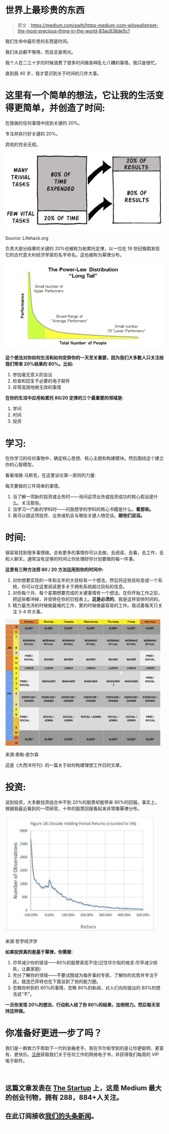 # 世界上最珍贵的东西

> 原文：<https://medium.com/swlh/https-medium-com-wilowallstreet-the-most-precious-thing-in-the-world-83ac638de5c1>

我们生命中最珍贵的东西是时间。

我们永远都不够用，而且总是用光。

我个人在二三十岁的时候浪费了很多时间做各种乱七八糟的事情。我只是很忙。

直到我 40 岁，我才意识到关于时间的几件大事。

# 这里有一个简单的想法，它让我的生活变得更简单，并创造了时间:

在我做的任何事情中找到关键的 20%。

专注并执行好关键的 20%。

其他的完全无视。

![](img/05fa3ca0ff52946bface952b6d3d44cf.png)

Source: Lifehack.org

负责大部分结果的关键的 20%也被称为帕累托定律，以一位在 19 世纪晚期发现它的古代意大利经济学家的名字命名。这也被称为幂律分布。

![](img/7225022765acd1f96f2b00931eab64c5.png)

**这个想法对你如何生活和如何安排你的一天至关重要，因为我们大多数人只关注给我们带来 20%结果的 80%。比如:**

1.  参加毫无意义的会议
2.  检查和回复不必要的电子邮件
3.  非常高效地做无效的事情

**在你的生活中应用帕累托 80/20 定律的三个最重要的领域是:**

1.  学问
2.  时间
3.  投资

# 学习:

在你学习的任何事物中，确定核心思想、核心主题和构建模块。然后围绕这个建立你的心智模型。

看看埃隆·马斯克，在这里谈论第一原则的力量:

每天要做的三件简单的事情。

1.  当了解一项新的投资或业务时——询问这项业务或投资成功的核心假设是什么。关注那些。
2.  当学习一门新的学科时——问我想学的学科的核心书籍是什么。**看那些。**
3.  我可以就这项投资、业务或机会与哪些关键人物交谈。**跟他们说话。**

# 时间:

很容易找到很多事情做。总有更多的事情你可以去做，去阅读，去看，去工作，去和人聊天。通常没有足够的时间让你处理好你计划要做的每一件事。

**这里有三种方法将 80 / 20 方法运用到你的时间中:**

1.  对你想要实现的一年和五年的大目标有一个想法，然后将这些目标变成一个系统，你可以在这里阅读更多关于拥有系统超过目标的信息。
2.  对你每个月、每个星期想要完成的关键事情有一个想法。在你开始工作之前，把这些都冲掉，并安排在你的日程表上。**这是必须的**。我是这样安排时间的。
3.  精力最充沛的时候做最难的工作，累的时候做最容易的工作。我试着每天只关注 3-4 件大事。

![](img/326b340be6f2f558c4e9e96e9c9dc1ed.png)

来源:泰勒·皮尔森

这是《大西洋月刊》的一篇关于如何构建理想工作日的文章。

# 投资:

说到投资，大多数投资组合中不到 20%的股票却能带来 80%的回报。事实上，根据我最近看到的一项研究，十年的股票回报看起来非常像幂律分布。

![](img/60989d4c7bb8638b8cd792d6171921ea.png)

来源:哲学经济学

**如果投资真的是基于幂律，你需要:**

1.  尽早减少你的错误——80%的股票表现不佳(记住华尔街的格言:尽早减少损失，让赢家跑)
2.  充分了解你的领域——不要试图成为每件事的专家。了解你的优势并专注于此。就连巴菲特也在下面谈到了他的能力圈。
3.  忽略你听到的 80%的事情，忽略 80%的新闻，对人们向你提出的 80%的想法说“不”。

**一旦你发现 20%的想法、行动和人给了你 80%的结果，加倍努力。然后每天坚持这样做。**

# 你准备好更进一步了吗？

我们是一群致力于帮助下一代的金融老手。我在华尔街学到的是让你更聪明、更富有、更快乐。[注册](http://www.wilowallstreet.com)获取我们关于任何工作的网络电子书，并获得我们每周的 VIP 电子邮件。

![](img/731acf26f5d44fdc58d99a6388fe935d.png)

## 这篇文章发表在 [The Startup](https://medium.com/swlh) 上，这是 Medium 最大的创业刊物，拥有 288，884+人关注。

## 在此订阅接收[我们的头条新闻](http://growthsupply.com/the-startup-newsletter/)。

![](img/731acf26f5d44fdc58d99a6388fe935d.png)